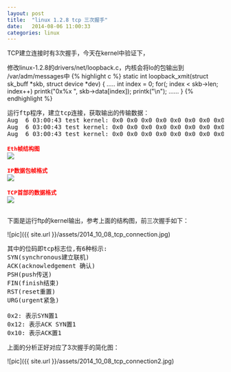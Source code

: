```yaml
---
layout: post
title:  "linux 1.2.8 tcp 三次握手"
date:   2014-08-06 11:00:33
categories: linux
---
```


TCP建立连接时有3次握手，今天在kernel中验证下，

修改linux-1.2.8的drivers/net/loopback.c，内核会将lo的包输出到 /var/adm/messages中
{% highlight c %}
static int loopback_xmit(struct sk_buff *skb, struct device *dev) {
    .....
    int index = 0;
    for(; index < skb->len; index++) 
        printk("0x%x ", skb->data[index]);
    printk("\n");
    ......
}
{% endhighlight %}

<pre>
运行ftp程序，建立tcp连接，获取输出的传输数据：
Aug  6 03:00:43 test kernel: 0x0 0x0 0x0 0x0 0x0 0x0 0x0 0x0 0x0 0x0 0x0 0x0 0x8 0x0 0x45 0x0 0x0 0x2c 0x0 0xc 0x0 0x0 0x40 0x6 0x7c 0xbe 0x7f 0x0 0x0 0x1 0x7f 0x0 0x0 0x1 0x4 0x4 0x0 0x15 0x60 0x79 0xbd 0x9d 0x0 0x0 0x0 0x0 0x60 0x2 0x2 0x0 0x74 0x18 0x0 0x0 0x2 0x4 0x7 0x90 
Aug  6 03:00:43 test kernel: 0x0 0x0 0x0 0x0 0x0 0x0 0x0 0x0 0x0 0x0 0x0 0x0 0x8 0x0 0x45 0x0 0x0 0x2c 0x0 0xd 0x0 0x0 0x40 0x6 0x7c 0xbd 0x7f 0x0 0x0 0x1 0x7f 0x0 0x0 0x1 0x0 0x15 0x4 0x4 0x60 0x79 0xbd 0xb5 0x60 0x79 0xbd 0x9e 0x60 0x12 0x37 0xff 0x1f 0xd9 0x0 0x0 0x2 0x4 0x7 0x90 
Aug  6 03:00:43 test kernel: 0x0 0x0 0x0 0x0 0x0 0x0 0x0 0x0 0x0 0x0 0x0 0x0 0x8 0x0 0x45 0x0 0x0 0x28 0x0 0xe 0x0 0x0 0x40 0x6 0x7c 0xc0 0x7f 0x0 0x0 0x1 0x7f 0x0 0x0 0x1 0x4 0x4 0x0 0x15 0x60 0x79 0xbd 0x9e 0x60 0x79 0xbd 0xb6 0x50 0x10 0x37 0xb6 0x39 0xbb 0x0 0x0 

<font COLOR="#FF0000" SIZE="3"><strong>Eth帧结构图</STRONG></FONT>
<img src="{{ site.url }}/assets/2014_10_08_eth_frame.jpg">

<font COLOR="#FF0000" SIZE="3"><strong>IP数据包帧格式</STRONG></FONT>
<img src="{{ site.url }}/assets/2014_10_08_ip_frame.jpg">

<font COLOR="#FF0000" SIZE="3"><strong>TCP首部的数据格式</STRONG></FONT>
<img src="{{ site.url }}/assets/2014_10_08_tcp_frame.jpg">

</pre>

下面是运行ftp的kernel输出，参考上面的结构图，前三次握手如下：

![pic]({{ site.url }}/assets/2014_10_08_tcp_connection.jpg)

<pre>
其中的位码即tcp标志位,有6种标示:
SYN(synchronous建立联机) 
ACK(acknowledgement 确认) 
PSH(push传送) 
FIN(finish结束) 
RST(reset重置) 
URG(urgent紧急)

0x2: 表示SYN置1
0x12: 表示ACK SYN置1
0x10: 表示ACK置1
</pre>

上面的分析正好对应了3次握手的简化图：

![pic]({{ site.url }}/assets/2014_10_08_tcp_connection2.jpg)